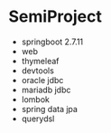 # SemiProject
+ springboot 2.7.11
+ web
+ thymeleaf
+ devtools
+ oracle jdbc
+ mariadb jdbc
+ lombok
+ spring data jpa
+ querydsl